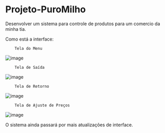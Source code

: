 # Projeto-PuroMilho
Desenvolver um sistema para controle de produtos para um comercio da minha tia.

Como está a interface:

        Tela do Menu
![image](https://github.com/user-attachments/assets/de7b3d31-aad2-4e13-a264-06473703fc50)

        Tela de Saída
![image](https://github.com/user-attachments/assets/4c4fabf0-7eab-4b34-93c4-6241c96944a9)

        Tela de Retorno
![image](https://github.com/user-attachments/assets/1cab6602-46df-4d04-9f19-4a9b26c85420)

        Tela de Ajuste de Preços
![image](https://github.com/user-attachments/assets/a39d23be-2ceb-4adc-9acf-016294dc313f)

O sistema ainda passará por mais atualizações de interface.
